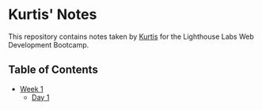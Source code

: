 # Kurtis' Notes

This repository contains notes taken by [Kurtis](https://github.com/kurtisgrant/) for the Lighthouse Labs Web Development Bootcamp.

## Table of Contents
* [Week 1](/Week_1)
  * [Day 1](/Week_1/Day_1)